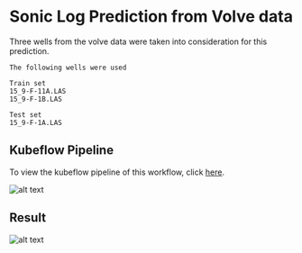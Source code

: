 # Sonic Log Prediction from Volve data

Three wells from the volve data were taken into consideration for this prediction.
```
The following wells were used

Train set
15_9-F-11A.LAS
15_9-F-1B.LAS

Test set
15_9-F-1A.LAS
```

## Kubeflow Pipeline
To view the kubeflow pipeline of this workflow, click [here](https://github.com/Josepholaidepetro/Volve_ML/blob/main/pipeline/dt_kubeflow.pdf).

![alt text](https://github.com/Josepholaidepetro/Sonic-Log-Prediction/blob/main/images/kubeflow_sc.jpg?raw=true)

## Result
![alt text](https://github.com/Josepholaidepetro/Sonic-Log-Prediction/blob/main/images/preddt2.png?raw=true)
